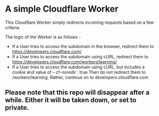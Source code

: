 # A simple Cloudflare Worker

This Cloudflare Worker simply redirects incoming requests based on a few criteria.

The logic of the Worker is as follows - 

-	If a User tries to access the subdomain in the browser, redirect them to https://developers.cloudflare.com/ 
-	If a User tries to access the subdomain using cURL, redirect them to https://developers.cloudflare.com/workers/learning/
-	If a User tries to access the subdomain using cURL, but includes a cookie and value of –
		cf-noredir : true
	Then do not redirect them to /workers/learning. Rather, continue on to developers.cloudflare.com

## Please note that this repo will disappear after a while. Either it will be taken down, or set to private.
